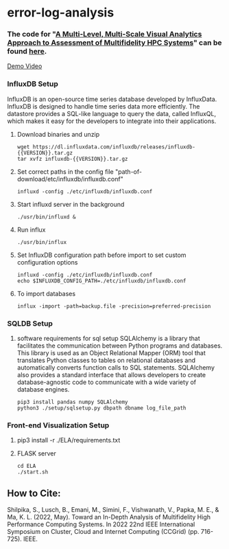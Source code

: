 # error-log-analysis

### The code for "[A Multi-Level, Multi-Scale Visual Analytics Approach to Assessment of Multifidelity HPC Systems](https://ieeexplore.ieee.org/document/10701356)" can be found [here](https://github.com/sshilpika/mrdmd-frequency-isolation). 
 
[Demo Video](https://youtu.be/D0Dz_D5oyRk)

### InfluxDB Setup

InfluxDB is an open-source time series database developed by InfluxData. InfluxDB is designed to
handle time series data more efficiently. The datastore provides a SQL-like language to query the data, called InfluxQL, which makes it easy for the developers to integrate into their applications.

1. Download binaries and unzip

    ```
    wget https://dl.influxdata.com/influxdb/releases/influxdb-{{VERSION}}.tar.gz
    tar xvfz influxdb-{{VERSION}}.tar.gz
    ```
    
2. Set correct paths in the config file "path-of-download/etc/influxdb/influxdb.conf"

    ```$xslt
    influxd -config ./etc/influxdb/influxdb.conf
    ```

3. Start influxd server in the background

    ```
    ./usr/bin/influxd &
    ```

4. Run influx
   ```
   ./usr/bin/influx
   ```
5. Set InfluxDB configuration path before import to set custom configuration options
    ```$xslt
    influxd -config ./etc/influxdb/influxdb.conf
    echo $INFLUXDB_CONFIG_PATH=./etc/influxdb/influxdb.conf
    ```
6. To import databases 
    ```
    influx -import -path=backup.file -precision=preferred-precision
    ```


### SQLDB Setup

1. software requirements for sql setup
SQLAlchemy is a library that facilitates the communication between Python programs and databases. This library is used as an Object Relational Mapper (ORM) tool that translates Python classes to tables on relational databases and automatically converts function calls to SQL statements. SQLAlchemy also provides a standard interface that allows developers to create database-agnostic code to communicate with a wide variety of database engines.
	```
	pip3 install pandas numpy SQLAlchemy
	python3 ./setup/sqlsetup.py dbpath dbname log_file_path
	```

### Front-end Visualization Setup

1. pip3 install -r ./ELA/requirements.txt


2. FLASK server
	```
	cd ELA
	./start.sh
	```

## How to Cite:
Shilpika, S., Lusch, B., Emani, M., Simini, F., Vishwanath, V., Papka, M. E., & Ma, K. L. (2022, May). Toward an In-Depth Analysis of Multifidelity High Performance Computing Systems. In 2022 22nd IEEE International Symposium on Cluster, Cloud and Internet Computing (CCGrid) (pp. 716-725). IEEE.
